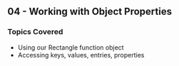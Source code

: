 ## 04 - Working with Object Properties

### Topics Covered

- Using our Rectangle function object
- Accessing keys, values, entries, properties
